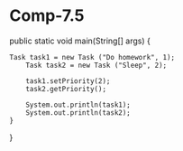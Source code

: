 # Comp-7.5

public static void main(String[] args) {
	
	Task task1 = new Task ("Do homework", 1);
        Task task2 = new Task ("Sleep", 2);
        
        task1.setPriority(2);
        task2.getPriority();
        
        System.out.println(task1);
        System.out.println(task2);
	}

 }

